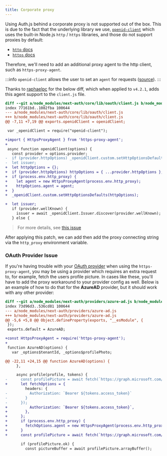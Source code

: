 ```yaml
---
title: Corporate proxy
---
```


Using Auth.js behind a corporate proxy is not supported out of the box. This is due to the fact that the underlying library we use, [`openid-client`](https://npm.im/openid-client) which uses the built-in Node.js `http` / `https` libraries, and those do not support proxies by default:

- [`http` docs](https://nodejs.org/dist/latest-v18.x/docs/api/http.html)
- [`https` docs](https://nodejs.org/dist/latest-v18.x/docs/api/https.html)

Therefore, we'll need to add an additional proxy agent to the http client, such as `https-proxy-agent`.

:::info
`openid-client` allows the user to set an `agent` for requests ([source](https://github.com/panva/node-openid-client/blob/main/docs/README.md#customizing-individual-http-requests)).
:::

Thanks to [raphaelpc](https://github.com/raphaelpc) for the below diff, which when applied to `v4.2.1`, adds this agent support to the `client.js` file.

```diff
diff --git a/node_modules/next-auth/core/lib/oauth/client.js b/node_modules/next-auth/core/lib/oauth/client.js
index 77161bd..1082fba 100644
--- a/node_modules/next-auth/core/lib/oauth/client.js
+++ b/node_modules/next-auth/core/lib/oauth/client.js
@@ -7,11 +7,19 @@ exports.openidClient = openidClient;

 var _openidClient = require("openid-client");

+import { HttpsProxyAgent } from 'https-proxy-agent';
+
 async function openidClient(options) {
   const provider = options.provider;
-  if (provider.httpOptions) _openidClient.custom.setHttpOptionsDefaults(provider.httpOptions);
-  let issuer;
+  let httpOptions = {};
+  if (provider.httpOptions) httpOptions = { ...provider.httpOptions };
+  if (process.env.http_proxy) {
+    let agent = new HttpsProxyAgent(process.env.http_proxy);
+    httpOptions.agent = agent;
+  }
+  _openidClient.custom.setHttpOptionsDefaults(httpOptions);

+  let issuer;
   if (provider.wellKnown) {
     issuer = await _openidClient.Issuer.discover(provider.wellKnown);
   } else {
```

> For more details, see [this issue](https://github.com/nextauthjs/next-auth/issues/2509#issuecomment-1035410802)

After applying this patch, we can add then add the proxy connecting string via the `http_proxy` environment variable.

### OAuth Provider Issue

If you're having trouble with your [OAuth provider](/reference/providers/oauth-builtin) when using the `https-proxy-agent`, you may be using a provider which requires an extra request to, for example, fetch the users profile picture. In cases like these, you'll have to add the proxy workaround to your provider config as well. Below is an example of how to do that for the **AzureAD** provider, but it should work with any other provider:

```diff
diff --git a/node_modules/next-auth/providers/azure-ad.js b/node_modules/next-auth/providers/azure-ad.js
index 73d96d3..536cd81 100644
--- a/node_modules/next-auth/providers/azure-ad.js
+++ b/node_modules/next-auth/providers/azure-ad.js
@@ -5,6 +5,8 @@ Object.defineProperty(exports, "__esModule", {
 });
 exports.default = AzureAD;

+const HttpsProxyAgent = require('https-proxy-agent');
+
 function AzureAD(options) {
   var _options$tenantId, _options$profilePhoto;

@@ -22,11 +24,15 @@ function AzureAD(options) {
     },

     async profile(profile, tokens) {
-      const profilePicture = await fetch(`https://graph.microsoft.com/v1.0/me/photos/${profilePhotoSize}x${profilePhotoSize}/$value`, {
+      let fetchOptions = {
         headers: {
-          Authorization: `Bearer ${tokens.access_token}`
-        }
-      });
+          Authorization: `Bearer ${tokens.access_token}`,
+        },
+      };
+      if (process.env.http_proxy) {
+        fetchOptions.agent = new HttpsProxyAgent(process.env.http_proxy);
+      }
+      const profilePicture = await fetch(`https://graph.microsoft.com/v1.0/me/photos/${profilePhotoSize}x${profilePhotoSize}/$value`, fetchOptions);

       if (profilePicture.ok) {
         const pictureBuffer = await profilePicture.arrayBuffer();
```
